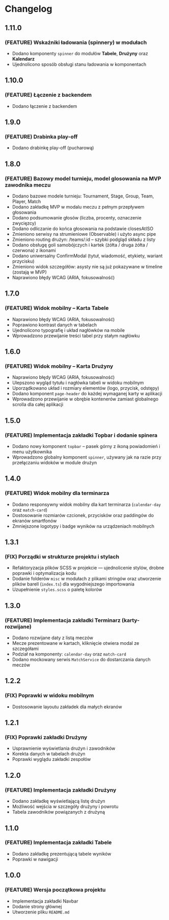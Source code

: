 # Changelog

## 1.11.0

### (FEATURE) Wskaźniki ładowania (spinnery) w modułach

- Dodano komponenty `spinner` do modułów **Tabele**, **Drużyny** oraz **Kalendarz**
- Ujednolicono sposób obsługi stanu ładowania w komponentach

## 1.10.0

### (FEATURE) Łączenie z backendem

- Dodano łączenie z backendem

## 1.9.0

### (FEATURE) Drabinka play-off

- Dodano drabinkę play-off (pucharową)

## 1.8.0

### (FEATURE) Bazowy model turnieju, model glosowania na MVP zawodnika meczu

- Dodano bazowe modele turnieju: Tournament, Stage, Group, Team, Player, Match
- Dodano zakładkę MVP w modalu meczu z pełnym przepływem głosowania
- Dodano podsumowanie głosów (liczba, procenty, oznaczenie zwycięzcy)
- Dodano odliczanie do końca głosowania na podstawie closesAtISO
- Zmieniono serwisy na strumieniowe (Observable) i użyto async pipe
- Zmieniono routing drużyn: /teams/:id – szybki podgląd składu z listy
- Dodano obsługę goli samobójczych i kartek (żółta / druga żółta / czerwona) z ikonami
- Dodano uniwersalny ConfirmModal (tytuł, wiadomość, etykiety, wariant przycisku)
- Zmieniono widok szczegółów: asysty nie są już pokazywane w timeline (zostają w MVP)
- Naprawiono błędy WCAG (ARIA, fokusowalność)

## 1.7.0

### (FEATURE) Widok mobilny – Karta Tabele

- Naprawiono błędy WCAG (ARIA, fokusowalność)
- Poprawiono kontrast danych w tabelach
- Ujednolicono typografię i układ nagłówków na mobile
- Wprowadzono przewijanie treści tabel przy stałym nagłówku

## 1.6.0

### (FEATURE) Widok mobilny – Karta Drużyny

- Naprawiono błędy WCAG (ARIA, fokusowalność)
- Ulepszono wygląd tytułu i nagłówka tabeli w widoku mobilnym
- Uporządkowano układ i rozmiary elementów (logo, przycisk, odstępy)
- Dodano komponent `page-header` do każdej wymaganej karty w aplikacji
- Wprowadzono przewijanie w obrębie kontenerów zamiast globalnego scrolla dla całej aplikacji

## 1.5.0

### (FEATURE) Implementacja zakładki Topbar i dodanie spinera

- Dodano nowy komponent `topbar` – pasek górny z ikoną powiadomień i menu użytkownika
- Wprowadzono globalny komponent `spinner`, używany jak na razie przy przełączaniu widoków w module drużyn

## 1.4.0

### (FEATURE) Widok mobilny dla terminarza

- Dodano responsywny widok mobilny dla kart terminarza (`calendar-day` oraz `match-card`)
- Dostosowanie rozmiarów czcionek, przycisków oraz paddingów do ekranów smartfonów
- Zmniejszone logotypy i badge wyników na urządzeniach mobilnych

## 1.3.1

### (FIX) Porządki w strukturze projektu i stylach

- Refaktoryzacja plików SCSS w projekcie — ujednolicenie stylów, drobne poprawki i optymalizacja kodu
- Dodanie folderów `misc` w modułach z plikami stringów oraz utworzenie plików barell (`index.ts`) dla wygodniejszego importowania
- Uzupełnienie `styles.scss` o paletę kolorów

## 1.3.0

### (FEATURE) Implementacja zakładki Terminarz (karty-rozwijane)

- Dodano rozwijane daty z listą meczów
- Mecze prezentowane w kartach, kliknięcie otwiera modal ze szczegółami
- Podział na komponenty: `calendar-day` oraz `match-card`
- Dodano mockowany serwis `MatchService` do dostarczania danych meczów

## 1.2.2

### (FIX) Poprawki w widoku mobilnym

- Dostosowanie layoutu zakładek dla małych ekranów

## 1.2.1

### (FIX) Poprawki zakładki Drużyny

- Usprawnienie wyświetlania drużyn i zawodników
- Korekta danych w tabelach drużyn
- Poprawki wyglądu zakładki zespołów

## 1.2.0

### (FEATURE) Implementacja zakładki Drużyny

- Dodano zakładkę wyświetlającą listę drużyn
- Możliwość wejścia w szczegóły drużyny i powrotu
- Tabela zawodników powiązanych z drużyną

## 1.1.0

### (FEATURE) Implementacja zakładki Tabele

- Dodano zakładkę prezentującą tabele wyników
- Poprawki w nawigacji

## 1.0.0

### (FEATURE) Wersja początkowa projektu

- Implementacja zakładki Navbar
- Dodanie strony głównej
- Utworzenie pliku `README.md`
